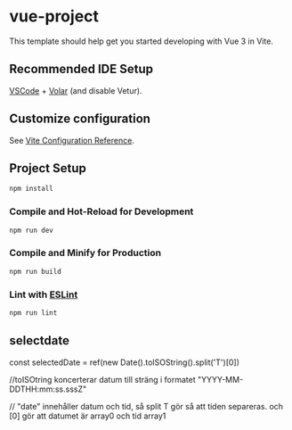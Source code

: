 # vue-project

This template should help get you started developing with Vue 3 in Vite.

## Recommended IDE Setup

[VSCode](https://code.visualstudio.com/) + [Volar](https://marketplace.visualstudio.com/items?itemName=Vue.volar) (and disable Vetur).

## Customize configuration

See [Vite Configuration Reference](https://vite.dev/config/).

## Project Setup

```sh
npm install
```

### Compile and Hot-Reload for Development

```sh
npm run dev
```

### Compile and Minify for Production

```sh
npm run build
```

### Lint with [ESLint](https://eslint.org/)

```sh
npm run lint
```
## selectdate
const selectedDate = ref(new Date().toISOString().split('T')[0]) 

//toISOtring koncerterar datum till sträng i formatet "YYYY-MM-DDTHH:mm:ss.sssZ"

// "date" innehåller datum och tid, så split T gör så att tiden separeras. och [0] gör att datumet är array0 och tid array1